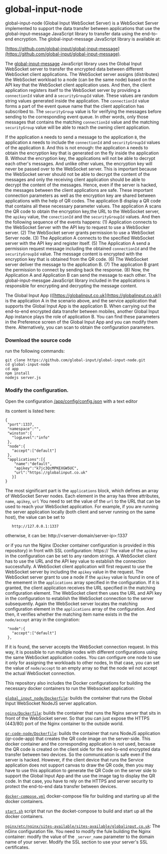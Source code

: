 # global-input-node

global-input-node (Global Input WebSocket Server) is a WebSocket Server implemented to support the data transfer between applications that use the global-input-message JavaScript library to transfer data using the end-to-end encryption. The global-input-message JavaScript library is available at:

[https://github.com/global-input/global-input-message](https://github.com/global-input/global-input-message).

The [global-input-message](https://github.com/global-input/global-input-message) JavaScript library uses the Global Input WebSocket server to transfer the encrypted data between different WebSocket client applications. The WebSocket server assigns (distributes) the WebSocket workload to a node (can be the same node) based on the API key that the WebSocket client application uses. And then, the client application registers itself to the WebSocket server by providing a ```connectionId``` value and a ```securityGroupId``` value. These values are random string values generated inside the application. The ```connectionId``` value forms a part of the event queue name that the client application has subscribed to. The ```securityGroup``` value is for verifying the messages before sending to the corresponding event queue. In other words, only those messages that contains the matching ```connectionId``` value and the matching ```securityGroup``` value will be able to reach the owning client application.  

If the application ```A``` needs to send a message to the application ```B```, the application ```A``` needs to include the ```connectionId``` and ```securityGroupId``` values of the application ```B```. And this is not enough: the application ```A``` needs to obtain the encryption key that is generated on the fly inside the application B. Without the encryption key, the applications will not be able to decrypt each other's messages. And unlike other values, the encryption key will never be passed over to the WebSocket server. This is important because the WebSocket server should not be able to decrypt the content of the messages and only the receiving client application should be able to decrypt the content of the messages. Hence, even if the server is hacked, the messages between the client applications are safe. These important connection parameters as well as the encryption key are shared between applications with the help of QR codes. The application B display a QR code that contains all these necessary parameter values. The application A scans the QR code to obtain the encryption key,the URL to the WebSocket server, the ```apikey``` value, the ```conectionId``` and the ```securityGroupId``` values. And then the following sequence of the events happens:
(1) Application connects to the WebSocket Server with the API key to request to use a WebSocker server.
(2) The WebSocket server grants permission to use a WebSocket Server node.
(3) The Application A connects to the specified WebSocket server with the API key and register itself.
(5) The Application A send a permission request message including the obtained ```connectionId``` and the ```securityGroupId``` value. The message content is encrypted with the encryption key that is obtained from the QR code.
(6) The WebSocket server deliver the message to the application B.
(7) The application B grant the permission to connect by sending back the response.
(8) Now, the Application A and Application B can send the message to each other. The global-input-messgae JavaScript library included in the applications is responsible for encrypting and decrypting the message content.

The Global Input App (([https://globalinput.co.uk](https://globalinput.co.uk)) is the application A in the  scenario above, and the service application that supports the Global Input App is the application B. When carrying out the end-to-end encrypted data transfer between mobiles, another Global Input App instance plays the role of application B.  You can find these parameters in the Preference screen of the Global Input App and you can modify them there. Alternatively, you can scan to obtain the configuration parameters.

### Download the source code
run the following commands:

    git clone https://github.com/global-input/global-input-node.git
    cd global-input-node
    cd app
    npm install
    nodejs server.js


### Modify the configuration.
Open the configuration
    [/app/config/config.json](https://github.com/global-input/global-input-node/blob/master/app/config/config.json)
with a text editor

its content is listed here:
```
{
 "port":1337,
 "namespace":"",
 "winston":{
   "logLevel":"info"
 },
 "node":{
   "accept":["default"]
 },
 "applications":[{
    "name":"default",
    "apikey":"k7jc3QcMPKEXGW5UC",
    "url":"https://globalinput.co.uk"
   }]
}

```
The most significant part is the ```applications``` block, which defines an array of WebSocket Server nodes. Each element in the array has three attributes, ```name```, ```apikey```, ```url```
You need to set the value of the ```url``` to the URL that can be used to reach your WebSocket application. For example, if you are running the server application locally (both client and server running on the same host), the value can be set to

       http://127.0.0.1:1337
otherwise, it can be:
        http://<server-domain/server-ip>:1337

or if you run the Nginx (Docker container configuration is provided in this repository) in front with SSL configuration:
        https://<you-domain>
The value of the ```apikey``` in the configuration can be set to any random strings.  A WebSocket client has to use the URL and the API key value to establish the connection successfully.
A WebSocket client application will first request to use the WebSocket server by including the ```apikey``` value in the request.  The WebSocket server grant to use a node if the ```apikey``` value is found in one of the emement in the ```applications``` array specified in the configuration. If it is granted, the client application receives the URL specified in the matching configuration element. The WebSocket client then uses the URL and API key in the configuration to establish the WebSocket connection to the server subsequently.
Again the WebSocket server locates the matching configuration element in the ```applications``` array of the configuration. And then, it verifies whether the matching item name exists in the  the ```node/accept``` array in the congiration:
```
 "node":{
   "accept":["default"]
 },
```
If it is found, the server accepts the WebSocket connection request.
In this way, it is possible to run multiple nodes with different configurations using the same WebSocket application codes. You can configure one node to use it only for assigning the workloads to other nodes, In that case, you can set the value of  ```node/accept```  to an empty array so that the node wil not accept the actual WebSocket connection.

This repository also includes the Docker configurations for building the necessary docker containers to run the Websocket application:

[```global_input_node/Dockerfile```](https://github.com/global-input/global-input-node/blob/master/global_input_node/Dockerfile): builds the container that runs the Global Input WebSocket NodeJS server application.  

[```nginx/Dockerfile```](https://github.com/global-input/global-input-node/blob/master/nginx/Dockerfile): builds the container that runs the Nginx server that sits in front of the WebSocket server. So that you can just expose the HTTPS (443/80) port of the Nginx container to the outside world.

[```qr-code-node/Dockerfile```](https://github.com/global-input/global-input-node/blob/master/qr_code_node/Dockerfile): builds the container that runs NodeJS application (qr-code-app) that creates the QR code image on the server-side. This docker container and the corresponding application is not used, because the QR code is created on the client side for the end-to-end encrypted data transfer between two devices. So the communication is safe even if the server is hacked. However, if the client device that runs the Service application does not support canvas to draw the QR code, then you may have to use this application to generate the QR Code on the server side to support the Global Input App and the use the image tag to display the QR code. In that case, you have to rely on the HTTPS and server security to protect the end-to-end data transfer between devices.

[```docker-compose.yml```](https://github.com/global-input/global-input-node/blob/master/docker-compose.yml) docker-compose file for building and starting up all the docker containers.

[```start.sh```](https://github.com/global-input/global-input-node/blob/master/start.sh) script that run the docket-compose to build and start up all the docker containers.

[```nginx/etc/nginx/sites-available/sites-available/globalinput.co.uk```](https://github.com/global-input/global-input-node/blob/master/nginx/etc/nginx/sites-available/globalinput.co.uk): The nGinx configuration file. You need to modify the fule building the Nginx container: modify the value of the  ```_server_name``` parameter to the domain name of your server. Modify the SSL section to use your server's SSL certificates.
